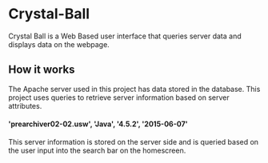 # Crystal-Ball #

Crystal Ball is a Web Based user interface that queries server data and displays data on the webpage. 

## How it works ##

The Apache server used in this project has data stored in the database. This project uses queries to retrieve server information based on server attributes. 

#### 'prearchiver02-02.usw', 'Java', '4.5.2', '2015-06-07' ####

This server information is stored on the server side and is queried based on the user input into the search bar on the homescreen.

